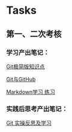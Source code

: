 # Tasks

## 第一、二次考核

### 学习产出笔记：

[Git极简版知识点](https://github.com/rgfdhkh/Tasks/blob/main/Git%E6%9E%81%E7%AE%80%E7%89%88%E7%9F%A5%E8%AF%86%E7%82%B9.md)

[Git与GitHub](https://github.com/rgfdhkh/Tasks/blob/main/Git%E4%B8%8EGitHub.md)

[Markdown学习 练习](https://github.com/rgfdhkh/Tasks/blob/main/Markdown%E5%AD%A6%E4%B9%A0%20%E7%BB%83%E4%B9%A0.md)

### 实践后思考产出笔记：

[Git 实操反思及学习](https://github.com/rgfdhkh/Tasks/blob/main/Git%20%E5%AE%9E%E6%93%8D%E5%8F%8D%E6%80%9D%E5%8F%8A%E5%AD%A6%E4%B9%A0.md)
